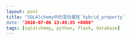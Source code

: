 ```yaml
---
layout: post
title: "SQLAlchemy中的混合属性`hybrid_property`
date: "2016-07-06 13:49:35 +0800"
tags: [sqlalchemy, python, flask, database]
---
```





